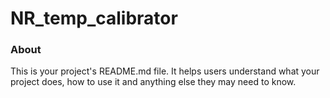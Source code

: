 NR_temp_calibrator
==================

### About

This is your project's README.md file. It helps users understand what your
project does, how to use it and anything else they may need to know.